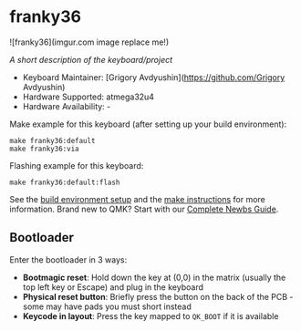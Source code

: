 # franky36

![franky36](imgur.com image replace me!)

*A short description of the keyboard/project*

* Keyboard Maintainer: [Grigory Avdyushin](https://github.com/Grigory Avdyushin)
* Hardware Supported: atmega32u4
* Hardware Availability: -

Make example for this keyboard (after setting up your build environment):

    make franky36:default
    make franky36:via

Flashing example for this keyboard:

    make franky36:default:flash

See the [build environment setup](https://docs.qmk.fm/#/getting_started_build_tools) and the [make instructions](https://docs.qmk.fm/#/getting_started_make_guide) for more information. Brand new to QMK? Start with our [Complete Newbs Guide](https://docs.qmk.fm/#/newbs).

## Bootloader

Enter the bootloader in 3 ways:

* **Bootmagic reset**: Hold down the key at (0,0) in the matrix (usually the top left key or Escape) and plug in the keyboard
* **Physical reset button**: Briefly press the button on the back of the PCB - some may have pads you must short instead
* **Keycode in layout**: Press the key mapped to `QK_BOOT` if it is available
